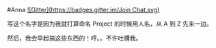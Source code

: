 #Anna
[![Gitter](https://badges.gitter.im/Join Chat.svg)](https://gitter.im/zhuangya/Anna?utm_source=badge&utm_medium=badge&utm_campaign=pr-badge&utm_content=badge)

写这个名字是因为我就打算命名 Project 的时候用人名，从 A 到 Z 先来一边。

然后，我会早起搞这些东西的！哼。。不许吐槽我。